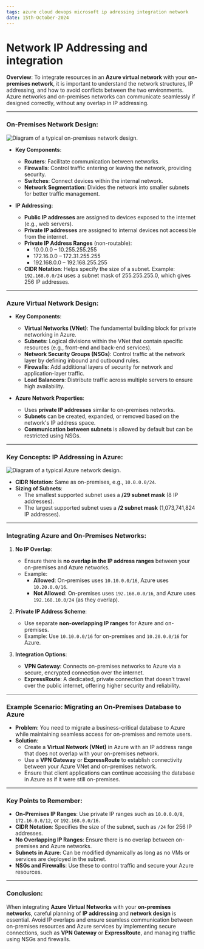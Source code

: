 ```yaml
---
tags: azure cloud devops microsoft ip adressing integration network
date: 15th-October-2024
---
```


# Network IP Addressing and integration

**Overview**: To integrate resources in an **Azure virtual network** with your **on-premises network**, it is important to understand the network structures, IP addressing, and how to avoid conflicts between the two environments. Azure networks and on-premises networks can communicate seamlessly if designed correctly, without any overlap in IP addressing.

---

### **On-Premises Network Design**:

![Diagram of a typical on-premises network design.](https://learn.microsoft.com/en-us/training/modules/design-ip-addressing-for-azure/media/2-on-premises-network.png)

- **Key Components**:
    
    - **Routers**: Facilitate communication between networks.
    - **Firewalls**: Control traffic entering or leaving the network, providing security.
    - **Switches**: Connect devices within the internal network.
    - **Network Segmentation**: Divides the network into smaller subnets for better traffic management.
- **IP Addressing**:
    
    - **Public IP addresses** are assigned to devices exposed to the internet (e.g., web servers).
    - **Private IP addresses** are assigned to internal devices not accessible from the internet.
    - **Private IP Address Ranges** (non-routable):
        - 10.0.0.0 – 10.255.255.255
        - 172.16.0.0 – 172.31.255.255
        - 192.168.0.0 – 192.168.255.255
    - **CIDR Notation**: Helps specify the size of a subnet. Example: `192.168.0.0/24` uses a subnet mask of 255.255.255.0, which gives 256 IP addresses.

---

### **Azure Virtual Network Design**:

- **Key Components**:
    
    - **Virtual Networks (VNet)**: The fundamental building block for private networking in Azure.
    - **Subnets**: Logical divisions within the VNet that contain specific resources (e.g., front-end and back-end services).
    - **Network Security Groups (NSGs)**: Control traffic at the network layer by defining inbound and outbound rules.
    - **Firewalls**: Add additional layers of security for network and application-layer traffic.
    - **Load Balancers**: Distribute traffic across multiple servers to ensure high availability.
- **Azure Network Properties**:
    
    - Uses **private IP addresses** similar to on-premises networks.
    - **Subnets** can be created, expanded, or removed based on the network's IP address space.
    - **Communication between subnets** is allowed by default but can be restricted using NSGs.

---

### **Key Concepts: IP Addressing in Azure**:

![Diagram of a typical Azure network design.](https://learn.microsoft.com/en-us/training/modules/design-ip-addressing-for-azure/media/2-azure-network.png)

- **CIDR Notation**: Same as on-premises, e.g., `10.0.0.0/24`.
- **Sizing of Subnets**:
    - The smallest supported subnet uses a **/29 subnet mask** (8 IP addresses).
    - The largest supported subnet uses a **/2 subnet mask** (1,073,741,824 IP addresses).

---

### **Integrating Azure and On-Premises Networks**:

1. **No IP Overlap**:
    
    - Ensure there is **no overlap in the IP address ranges** between your on-premises and Azure networks.
    - Example:
        - **Allowed**: On-premises uses `10.10.0.0/16`, Azure uses `10.20.0.0/16`.
        - **Not Allowed**: On-premises uses `192.168.0.0/16`, and Azure uses `192.168.10.0/24` (as they overlap).
2. **Private IP Address Scheme**:
    
    - Use separate **non-overlapping IP ranges** for Azure and on-premises.
    - Example: Use `10.10.0.0/16` for on-premises and `10.20.0.0/16` for Azure.
3. **Integration Options**:
    
    - **VPN Gateway**: Connects on-premises networks to Azure via a secure, encrypted connection over the internet.
    - **ExpressRoute**: A dedicated, private connection that doesn't travel over the public internet, offering higher security and reliability.

---

### **Example Scenario**: Migrating an On-Premises Database to Azure

- **Problem**: You need to migrate a business-critical database to Azure while maintaining seamless access for on-premises and remote users.
- **Solution**:
    - Create a **Virtual Network (VNet)** in Azure with an IP address range that does not overlap with your on-premises network.
    - Use a **VPN Gateway** or **ExpressRoute** to establish connectivity between your Azure VNet and on-premises network.
    - Ensure that client applications can continue accessing the database in Azure as if it were still on-premises.

---

### **Key Points to Remember**:

- **On-Premises IP Ranges**: Use private IP ranges such as `10.0.0.0/8`, `172.16.0.0/12`, or `192.168.0.0/16`.
- **CIDR Notation**: Specifies the size of the subnet, such as `/24` for 256 IP addresses.
- **No Overlapping IP Ranges**: Ensure there is no overlap between on-premises and Azure networks.
- **Subnets in Azure**: Can be modified dynamically as long as no VMs or services are deployed in the subnet.
- **NSGs and Firewalls**: Use these to control traffic and secure your Azure resources.

---

### **Conclusion**:

When integrating **Azure Virtual Networks** with your **on-premises networks**, careful planning of **IP addressing** and **network design** is essential. Avoid IP overlaps and ensure seamless communication between on-premises resources and Azure services by implementing secure connections, such as **VPN Gateway** or **ExpressRoute**, and managing traffic using NSGs and firewalls.